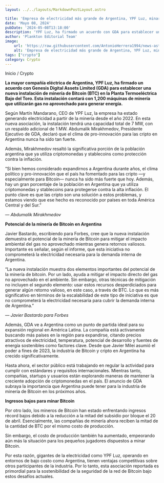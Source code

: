 ```yaml
---
layout: ../../layouts/MarkdownPostLayout.astro

title: 'Empresa de electricidad más grande de Argentina, YPF Luz, minará Bitcoin'
date: 'Mayo 08, 2024'
pubDate: '2024-05-08T13:18:00'
description: 'YPF Luz, ha firmado un acuerdo con GDA para establecer una nueva instalación de minería de Bitcoin (BTC) en la Planta Termoeléctrica Bajo del Toro.'
author: 'Plankton Editorial Team'
image:
    url: 'https://raw.githubusercontent.com/AntonioHerrera1994/news-astro/master/src/assets/crypto/crypto127.webp'
    alt: 'Empresa de electricidad más grande de Argentina, YPF Luz, minará Bitcoin'
tags: ["crypto"]
category: Crypto
---
```


<span><a href="/" style="text-decoration:none;color:#0F1416">Inicio</a> / <a href="/crypto" style="text-decoration:none;color:#0F1416">Crypto</a></span>

<p style="font-weight: bold;">La mayor compañía eléctrica de Argentina, YPF Luz, ha firmado un acuerdo con Genesis Digital Assets Limited (GDA) para establecer una nueva instalación de minería de Bitcoin (BTC) en la Planta Termoeléctrica Bajo del Toro. Esta instalación contará con 1,200 máquinas de minería que utilizarán gas no aprovechado para generar energía.</p>

Según Martín Mandarano, CEO de YPF Luz, la empresa ha estado generando electricidad a partir de la minería desde el año 2022. En esta nueva asociación, la instalación tendrá una capacidad total de 7 MW, con un respaldo adicional de 1 MW. Abdumalik Mirakhmedov, Presidente Ejecutivo de GDA, declaró que el clima de pro-innovación para las cripto en Argentina nunca ha sido tan fuerte.

Además, Mirakhmedov resaltó la significativa porción de la población argentina que ya utiliza criptomonedas y stablecoins como protección contra la inflación.

“Si bien hemos considerado expandirnos a Argentina durante años, el clima político y pro-innovación que el país ha fomentado para las cripto —y especialmente para Bitcoin— nunca ha sido más fuerte que hoy. Además, hay un gran porcentaje de la población en Argentina que ya utiliza criptomonedas y stablecoins para protegerse contra la alta inflación. El punto clave es que las cripto son una solución a estos problemas, y estamos viendo que ese hecho es reconocido por países en toda América Central y del Sur.”

*— Abdumalik Mirakhmedov*

**Potencial de la minería de Bitcoin en Argentina**

Javier Bastardo, escribiendo para Forbes, cree que la nueva instalación demuestra el potencial de la minería de Bitcoin para mitigar el impacto ambiental del gas no aprovechado mientras genera retornos valiosos. Importante es señalar, según el informe, que esta iniciativa no comprometerá la electricidad necesaria para la demanda interna de Argentina.

“La nueva instalación muestra dos elementos importantes del potencial de la minería de bitcoin. Por un lado, ayuda a mitigar el impacto directo del gas no aprovechado en el ambiente. Sin embargo, otras técnicas de mitigación no incluyen el segundo elemento: usar estos recursos desperdiciados para generar algún retorno valioso, en este caso, a través de BTC. Lo que es más significativo en términos de la escalabilidad de este tipo de iniciativa es que no comprometerá la electricidad necesaria para cubrir la demanda interna de Argentina.”

*— Javier Bastardo para Forbes*

Además, GDA ve a Argentina como un punto de partida ideal para su expansión regional en América Latina. La compañía está activamente buscando más países en la región para expandirse, citando precios atractivos de electricidad, temperatura, potencial de desarrollo y fuentes de energía sostenibles como factores clave. Desde que Javier Milei asumió el poder a fines de 2023, la industria de Bitcoin y cripto en Argentina ha crecido significativamente.

Hasta ahora, el sector público está trabajando en regular la actividad para cumplir con estándares y requisitos internacionales. Mientras tanto, compañías, startups y usuarios están explorando maneras de mantener la creciente adopción de criptomonedas en el país. El anuncio de GDA subraya la importancia que Argentina puede tener para la industria de minería de Bitcoin en los próximos años.

**Ingresos bajos para minar Bitcoin**

Por otro lado, los mineros de Bitcoin han estado enfrentando ingresos récord bajos debido a la reducción a la mitad del subsidio por bloque el 20 de abril. Esencialmente, las compañías de minería ahora reciben la mitad de la cantidad de BTC por el mismo costo de producción.

Sin embargo, el costo de producción también ha aumentado, empeorando aún más la situación para los pequeños jugadores dispuestos a minar Bitcoin.

Por esta razón, gigantes de la electricidad como YPF Luz, operando en entornos de bajo costo como Argentina, tienen ventajas competitivas sobre otros participantes de la industria. Por lo tanto, esta asociación reportada es primordial para la sostenibilidad de la seguridad de la red de Bitcoin bajo estos desafíos actuales.

